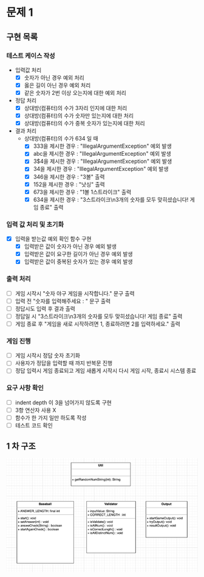 # 문제 1
## 구현 목록
### 테스트 케이스 작성
* 입력값 처리
  - [X] 숫자가 아닌 경우 예외 처리 
  - [X] 옳은 길이 아닌 경우 예외 처리
  - [X] 같은 숫자가 2번 이상 오는지에 대한 예외 처리
* 정답 처리
  - [X]  상대방(컴퓨터)의 수가 3자리 인지에 대한 처리
  - [X]  상대방(컴퓨터)의 수가 숫자만 있는지에 대한 처리
  - [X]  상대방(컴퓨터)의 수가 중복 숫자가 있는지에 대한 처리
* 결과 처리
  * 상대방(컴퓨터)의 수가 634 일 때
    - [X] 333을 제시한 경우 : "IllegalArgumentException" 예외 발생
    - [X] abc을 제시한 경우 : "IllegalArgumentException" 예외 발생
    - [X] 3$4을 제시한 경우 : "IllegalArgumentException" 예외 발생
    - [X] 34을 제시한 경우 : "IllegalArgumentException" 예외 발생
    - [X] 346을 제시한 경우 : "3볼" 출력
    - [X] 152을 제시한 경우 : "낫싱" 출력
    - [X] 673을 제시한 경우 : "1볼 1스트라이크" 출력
    - [X] 634을 제시한 경우 : "3스트라이크\n3개의 숫자를 모두 맞히셨습니다! 게임 종료" 출력

### 입력 값 처리 및 초기화
- [X] 입력을 받는값 예외 확인 함수 구현
  - [X] 입력받은 값이 숫자가 아닌 경우 예외 발생
  - [X] 입력받은 값이 요구한 길이가 아닌 경우 예외 발생
  - [X] 입력받은 값이 중복된 숫자가 있는 경우 예외 발생
### 출력 처리
- [ ] 게임 시작시 "숫자 야구 게임을 시작합니다." 문구 출력
- [ ] 입력 전 "숫자를 입력해주세요 : " 문구 출력
- [ ] 정답시도 입력 후 결과 출력
- [ ] 정답일 시  "3스트라이크\n3개의 숫자를 모두 맞히셨습니다! 게임 종료" 출력
- [ ] 게임 종료 후 "게임을 새로 시작하려면 1, 종료하려면 2를 입력하세요." 출력
### 게임 진행
- [ ] 게임 시작시 정답 숫자 초기화
- [ ] 사용자가 정답을 입력할 때 까지 반복문 진행
- [ ] 정답 입력시 게임 종료되고 게임 새롭게 시작시 다시 게임 시작, 종료시 시스템 종료
### 요구 사항 확인
- [ ] indent depth 이 3을 넘어가지 않도록 구현
- [ ] 3항 연산자 사용 X
- [ ] 함수가 한 가지 일만 하도록 작성
- [ ] 테스트 코드 확인

## 1 차 구조
![img.png](img.png)